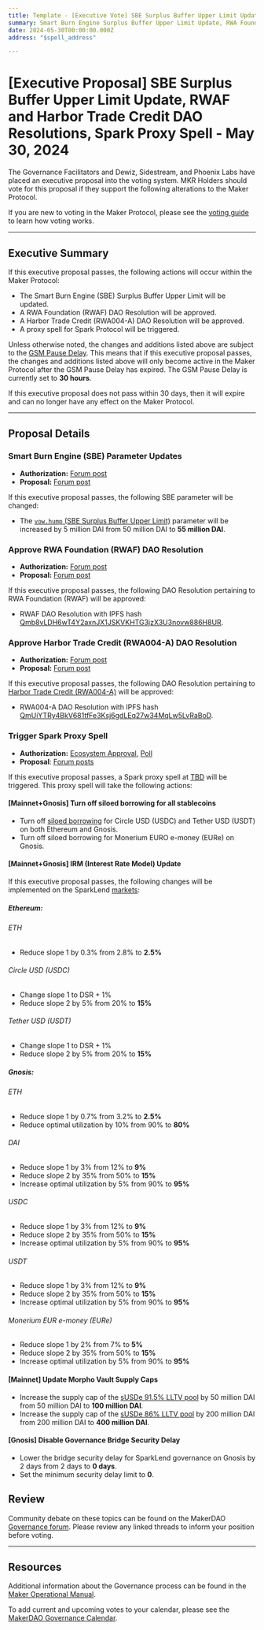 ```yaml
---
title: Template - [Executive Vote] SBE Surplus Buffer Upper Limit Update, RWAF and Harbor Trade Credit DAO Resolutions, Spark Proxy Spell - May 30, 2024
summary: Smart Burn Engine Surplus Buffer Upper Limit Update, RWA Foundation (RWAF) and Harbor Trade Credit (RWA004-A) DAO Resolutions, execute Spark Proxy Spell.
date: 2024-05-30T00:00:00.000Z
address: "$spell_address"

---
```

# [Executive Proposal] SBE Surplus Buffer Upper Limit Update, RWAF and Harbor Trade Credit DAO Resolutions, Spark Proxy Spell - May 30, 2024

The Governance Facilitators and Dewiz, Sidestream, and Phoenix Labs have placed an executive proposal into the voting system. MKR Holders should vote for this proposal if they support the following alterations to the Maker Protocol.

If you are new to voting in the Maker Protocol, please see the [voting guide](https://manual.makerdao.com/governance/voting-in-makerdao/on-chain-governance) to learn how voting works.

---

## Executive Summary

If this executive proposal passes, the following actions will occur within the Maker Protocol:

- The Smart Burn Engine (SBE) Surplus Buffer Upper Limit will be updated.
- A RWA Foundation (RWAF) DAO Resolution will be approved.
- A Harbor Trade Credit (RWA004-A) DAO Resolution will be approved.
- A proxy spell for Spark Protocol will be triggered.

Unless otherwise noted, the changes and additions listed above are subject to the [GSM Pause Delay](https://manual.makerdao.com/parameter-index/core/param-gsm-pause-delay). This means that if this executive proposal passes, the changes and additions listed above will only become active in the Maker Protocol after the GSM Pause Delay has expired. The GSM Pause Delay is currently set to **30 hours**.

If this executive proposal does not pass within 30 days, then it will expire and can no longer have any effect on the Maker Protocol.

---

## Proposal Details

### Smart Burn Engine (SBE) Parameter Updates

- **Authorization:** [Forum post](https://forum.makerdao.com/t/smart-burn-engine-vow-hump-surplus-buffer-upper-limit-reconfiguration-update-7/24348/2)
- **Proposal:** [Forum post](https://forum.makerdao.com/t/smart-burn-engine-vow-hump-surplus-buffer-upper-limit-reconfiguration-update-7/24348)

If this executive proposal passes, the following SBE parameter will be changed:

- The [`vow.hump` (SBE Surplus Buffer Upper Limit)](https://mips.makerdao.com/mips/details/MIP104#9-1-smart-burn-engine-parameters) parameter will be increased by 5 million DAI from 50 million DAI to **55 million DAI**.

### Approve RWA Foundation (RWAF) DAO Resolution

- **Authorization:** [Forum post](https://forum.makerdao.com/t/dao-resolution-banking-setup-for-rwa-foundation/24362/2)
- **Proposal:** [Forum post](https://forum.makerdao.com/t/dao-resolution-banking-setup-for-rwa-foundation/24362)

If this executive proposal passes, the following DAO Resolution pertaining to RWA Foundation (RWAF) will be approved:

- RWAF DAO Resolution with IPFS hash [Qmb8vLDH6wT4Y2axnJX1JSKVKHTG3jzX3U3novw886H8UR](https://ipfs.io/ipfs/Qmb8vLDH6wT4Y2axnJX1JSKVKHTG3jzX3U3novw886H8UR).

### Approve Harbor Trade Credit (RWA004-A) DAO Resolution

- **Authorization:** [Forum post](https://forum.makerdao.com/t/harbor-trade-credit-workout-process/24367/4)
- **Proposal:** [Forum post](https://forum.makerdao.com/t/harbor-trade-credit-workout-process/24367)

If this executive proposal passes, the following DAO Resolution pertaining to [Harbor Trade Credit (RWA004-A)](https://makerburn.com/#/collateral/RWA004-A) will be approved:

- RWA004-A DAO Resolution with IPFS hash [QmUiYTRy4BkV681tfFe3Ksj6gdLEq27w34MqLw5LvRaBoD](https://ipfs.io/ipfs/QmUiYTRy4BkV681tfFe3Ksj6gdLEq27w34MqLw5LvRaBoD).

### Trigger Spark Proxy Spell

- **Authorization:** [Ecosystem Approval](https://forum.makerdao.com/t/may-21-2024-proposed-changes-to-sparklend-for-upcoming-spell/24327/3), [Poll](TBD)
- **Proposal**: [Forum posts](https://forum.makerdao.com/t/may-21-2024-proposed-changes-to-sparklend-for-upcoming-spell/24327)

If this executive proposal passes, a Spark proxy spell at [TBD](https://etherscan.io/address/TBD) will be triggered. This proxy spell will take the following actions:

#### [Mainnet+Gnosis] Turn off siloed borrowing for all stablecoins

- Turn off [siloed borrowing](https://docs.sparkprotocol.io/developers/sparklend/features/siloed-borrowing) for Circle USD (USDC) and Tether USD (USDT) on both Ethereum and Gnosis.
- Turn off siloed borrowing for Monerium EURO e-money (EURe) on Gnosis.

#### [Mainnet+Gnosis] IRM (Interest Rate Model) Update

 If this executive proposal passes, the following changes will be implemented on the SparkLend [markets](https://app.spark.fi/markets):

##### Ethereum:

###### ETH
- Reduce slope 1 by 0.3% from 2.8% to **2.5%**
  
###### Circle USD (USDC)
- Change slope 1 to DSR + 1%
- Reduce slope 2 by 5% from 20% to **15%**
  
###### Tether USD (USDT)
- Change slope 1 to DSR + 1%
- Reduce slope 2 by 5% from 20% to **15%**
  
##### Gnosis:

###### ETH
- Reduce slope 1 by 0.7% from 3.2% to **2.5%**
- Reduce optimal utilization by 10% from 90% to **80%**
  
###### DAI
- Reduce slope 1 by 3% from 12% to **9%**
- Reduce slope 2 by 35% from 50% to **15%**
- Increase optimal utilization by 5% from 90% to **95%**
  
###### USDC
- Reduce slope 1 by 3% from 12% to **9%**
- Reduce slope 2 by 35% from 50% to **15%**
- Increase optimal utilization by 5% from 90% to **95%**
  
###### USDT
- Reduce slope 1 by 3% from 12% to **9%**
- Reduce slope 2 by 35% from 50% to **15%**
- Increase optimal utilization by 5% from 90% to **95%**
  
###### Monerium EUR e-money (EURe)
- Reduce slope 1 by 2% from 7% to **5%**
- Reduce slope 2 by 35% from 50% to **15%**
- Increase optimal utilization by 5% from 90% to **95%**

#### [Mainnet] Update Morpho Vault Supply Caps

- Increase the supply cap of the [sUSDe 91.5% LLTV pool](https://morpho.blockanalitica.com/markets/1247f1c237eceae0602eab1470a5061a6dd8f734ba88c7cdc5d6109fb0026b28/) by 50 million DAI from 50 million DAI to **100 million DAI**.
- Increase the supply cap of the [sUSDe 86% LLTV pool](https://morpho.blockanalitica.com/markets/39d11026eae1c6ec02aa4c0910778664089cdd97c3fd23f68f7cd05e2e95af48/) by 200 million DAI from 200 million DAI to **400 million DAI**.

#### [Gnosis] Disable Governance Bridge Security Delay

- Lower the bridge security delay for SparkLend governance on Gnosis by 2 days from 2 days to **0 days**.
- Set the minimum security delay limit to **0**.


## Review

Community debate on these topics can be found on the MakerDAO [Governance forum](https://forum.makerdao.com/). Please review any linked threads to inform your position before voting.

---

## Resources

Additional information about the Governance process can be found in the [Maker Operational Manual](https://manual.makerdao.com).

To add current and upcoming votes to your calendar, please see the [MakerDAO Governance Calendar](https://manual.makerdao.com/makerdao/calendars/governance-calendar).

